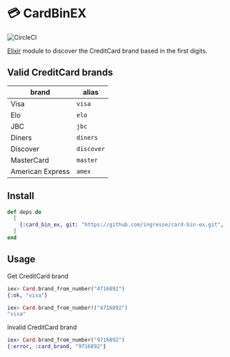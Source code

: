 # :credit_card: CardBinEX

![CircleCI](https://circleci.com/gh/ingresse/card-bin-ex.svg?style=svg&circle-token=85d26c37066199b5453a20bc20b2fe994fc9cd34)

[Elixir](https://elixir-lang.org/) module to discover the CreditCard brand based in the first digits.


## Valid CreditCard brands

 | brand            | alias      |
 |------------------|------------|
 | Visa             | `visa`     |
 | Elo              | `elo`      |
 | JBC              | `jbc`      |
 | Diners           | `diners`   |
 | Discover         | `discover` |
 | MasterCard       | `master`   |
 | American Express | `amex`     |


## Install

```elixir
def deps do
  [
    {:card_bin_ex, git: "https://github.com/ingresse/card-bin-ex.git", tag: "1.0.0"}
  ]
end
```


## Usage

Get CreditCard brand

```elixir
iex> Card.brand_from_number("4716892")
{:ok, "visa"}
```

```elixir
iex> Card.brand_from_number!("4716892")
"visa"
```

Invalid CreditCard brand

```elixir
iex> Card.brand_from_number("9716892")
{:error, :card_brand, "9716892"}
```
